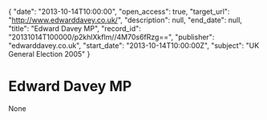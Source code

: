 {
  "date": "2013-10-14T10:00:00", 
  "open_access": true, 
  "target_url": "http://www.edwarddavey.co.uk/", 
  "description": null, 
  "end_date": null, 
  "title": "Edward Davey MP", 
  "record_id": "20131014T100000/p2khlXkflm//4M70s6fRzg==", 
  "publisher": "edwarddavey.co.uk", 
  "start_date": "2013-10-14T10:00:00Z", 
  "subject": "UK General Election 2005"
}

# Edward Davey MP

None